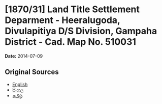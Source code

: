 # [1870/31] Land Title Settlement Deparment - Heeralugoda, Divulapitiya D/S Division, Gampaha District - Cad. Map No. 510031

**Date:** 2014-07-09

## Original Sources

- [English](https://documents.gov.lk/view/extra-gazettes/2014/7/1870-31_E.pdf)
- [සිංහල](https://documents.gov.lk/view/extra-gazettes/2014/7/1870-31_S.pdf)
- [தமிழ்](https://documents.gov.lk/view/extra-gazettes/2014/7/1870-31_T.pdf)
